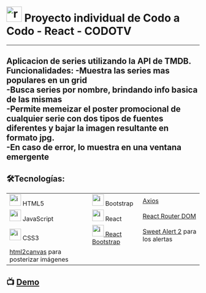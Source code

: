 # <img src="https://img.icons8.com/bubbles/40/null/react.png" alt="react" widht="40" height="40" /> Proyecto individual de Codo a Codo - React - CODOTV 

---  
 

Aplicacion de series utilizando la API de TMDB. Funcionalidades: 
-Muestra las series mas populares en un grid  
-Busca series por nombre, brindando info basica de las mismas   
-Permite memeizar el poster promocional de cualquier serie con dos tipos de fuentes diferentes y bajar la imagen resultante en formato jpg.  
-En caso de error, lo muestra en una ventana emergente  
---  

## 🛠️Tecnologías:


<table>
    <tr>
        <td> <img src="https://img.icons8.com/color/30/null/html-5--v1.png" alt="icono de HTML5" width="30" height="30" /> HTML5</td>
        <td> <img src="https://img.icons8.com/color/30/null/bootstrap.png" alt="icono de Bootstrap" width="30" height="30" /> Bootstrap</td>
        <td><a href="https://axios-http.com/">Axios</a></td>
    </tr>
    <tr>
        <td> <img src="https://img.icons8.com/color/30/null/javascript--v1.png" alt="icono de JavaScript" width="30" height="30" /> JavaScript</td>
        <td> <img src="https://img.icons8.com/plasticine/30/null/react.png" alt="icono de React" width="30" height="30" /> React</td>
        <td><a href="https://reactrouter.com/en/main">React Router DOM</a></td>
    </tr>
    <tr>   
        <td> <img src="https://img.icons8.com/color/30/null/css3.png" alt="icono de CSS3" width="30" height="30" /> CSS3</td>
        <td> <img src="https://img.icons8.com/color/30/null/bootstrap.png" alt="icono de Bootstrap" width="30" height="30" /><a href="https://react-bootstrap.github.io/"> React Bootstrap</a></td>
        <td><a href="https://sweetalert2.github.io/">Sweet Alert 2</a> para los alertas</td>
    </tr>
<tr>
 <td><a href="https://html2canvas.hertzen.com/">html2canvas</a> para posterizar imágenes</td>
    </tr>
</table>

## :tv: [**Demo**](https://codotv.netlify.app/)

